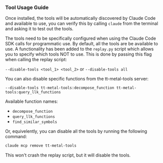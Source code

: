 ### Tool Usage Guide

Once installed, the tools will be automatically discovered by Claude Code and available to use, you can verify this by calling `claude` from the terminal and asking it to test out the tools. 

The tools need to be specifically configured when using the Claude Code SDK calls for programmatic use. By default, all the tools are be available to use.  A functionality has been added to the `replay.py` script which allows you to specify which tools NOT to use. This is done by passing this flag when calling the replay script:

`--disable-tools <tool_1> <tool_2>` or `--disable-tools all`

You can also disable specific functions from the tt-metal-tools server:

`--disable-tools tt-metal-tools:decompose_function tt-metal-tools:query_llk_functions`

Available function names:
- `decompose_function`
- `query_llk_functions` 
- `find_similar_symbols`

Or, equivelently, you can disable all the tools by running the following command:

```bash
claude mcp remove tt-metal-tools
```

This won't crash the replay script, but it will disable the tools.
